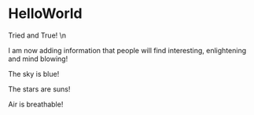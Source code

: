 # HelloWorld
Tried and True! \n

I am now adding information that people will find interesting, enlightening and mind blowing!

The sky is blue!

The stars are suns!

Air is breathable!
